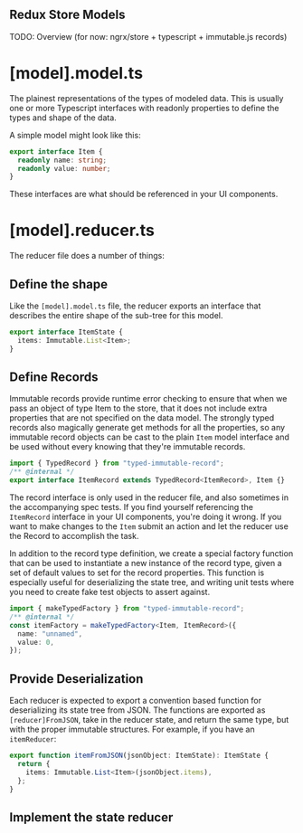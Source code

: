 ## Redux Store Models

TODO: Overview (for now: ngrx/store + typescript + immutable.js records)

# [model].model.ts

The plainest representations of the types of modeled data. This is usually one or more Typescript
interfaces with readonly properties to define the types and shape of the data.

A simple model might look like this:

```typescript
export interface Item {
  readonly name: string;
  readonly value: number;
}
```

These interfaces are what should be referenced in your UI components.

# [model].reducer.ts

The reducer file does a number of things:

## Define the shape

Like the `[model].model.ts` file, the reducer exports an interface that describes
the entire shape of the sub-tree for this model.

```typescript
export interface ItemState {
  items: Immutable.List<Item>;
}
```

## Define Records

Immutable records provide runtime error checking to ensure that when we pass an object of
type Item to the store, that it does not include extra properties that are not specified on
the data model. The strongly typed records also magically generate get methods for all the
properties, so any immutable record objects can be cast to the plain `Item` model interface
and be used without every knowing that they're immutable records.

```typescript
import { TypedRecord } from "typed-immutable-record";
/** @internal */
export interface ItemRecord extends TypedRecord<ItemRecord>, Item {}
```

The record interface is only used in the reducer file, and also sometimes in the accompanying
spec tests. If you find yourself referencing the `ItemRecord` interface in your UI components,
you're doing it wrong. If you want to make changes to the `Item` submit an action and let the
reducer use the Record to accomplish the task.

In addition to the record type definition, we create a special factory function that can
be used to instantiate a new instance of the record type, given a set of default values to
set for the record properties. This function is especially useful for deserializing the
state tree, and writing unit tests where you need to create fake test objects to assert against.

```typescript
import { makeTypedFactory } from "typed-immutable-record";
/** @internal */
const itemFactory = makeTypedFactory<Item, ItemRecord>({
  name: "unnamed",
  value: 0,
});
```

## Provide Deserialization

Each reducer is expected to export a convention based function for deserializing its
state tree from JSON. The functions are exported as `[reducer]FromJSON`, take in the reducer
state, and return the same type, but with the proper immutable structures. For example, if
you have an `itemReducer`:

```typescript
export function itemFromJSON(jsonObject: ItemState): ItemState {
  return {
    items: Immutable.List<Item>(jsonObject.items),
  };
}
```

## Implement the state reducer
